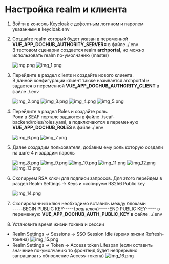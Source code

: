 # Настройка realm и клиента

1. Войти в консоль Keycloak с дефолтным логином и паролем указанным в keycloak.env

2. Создайте realm который будет указан в переменной **VUE_APP_DOCHUB_AUTHORITY_SERVER=** в файле ./.env   
   В тестовом сценарии создается realm **archportal**, но можно использовать realm по-умолчанию (master)

   ![img.png](images/img.png)
   ![img_1.png](images/img_1.png)

3. Перейдите в раздел clients и создайте нового клиента.    
В данной конфигурации клиент также называется archportal и задается в переменной **VUE_APP_DOCHUB_AUTHORITY_CLIENT** в файле ./.env 

   ![img_2.png](images/img_2.png)
   ![img_3.png](images/img_3.png)
   ![img_4.png](images/img_4.png)
   ![img_5.png](images/img_5.png)

4. Перейдите в раздел Roles и создайте роль.   
Роли в SEAF портале задаются в файле ./seaf-backend/roles/roles.yaml, а подключаются в переменную **VUE_APP_DOCHUB_ROLES** в файле ./.env 

   ![img_6.png](images/img_6.png)
   ![img_7.png](images/img_7.png)

5. Далее создадим пользователя, добавим ему роль которую создали на шаге 4 и зададим пароль

   ![img_8.png](images/img_8.png)
   ![img_9.png](images/img_9.png)
   ![img_10.png](images/img_10.png)
   ![img_11.png](images/img_11.png)
   ![img_12.png](images/img_12.png)
   ![img_13.png](images/img_13.png)

6. Скопируем RSA ключ для подписи запросов. Для этого перейдем в раздел Realm Settings -> Keys и скопируем RS256 Public key

   ![img_14.png](images/img_14.png)

7. Скопированный ключ необходимо вставить между блоками   
-----BEGIN PUBLIC KEY-----{_ваш ключ_}-----END PUBLIC KEY----- в переменную **VUE_APP_DOCHUB_AUTH_PUBLIC_KEY** в файле ../.env 
8. Установите время жизни токена и сессии
 - Realm Settings -> Sessions -> SSO Session Idle (время жизни Refresh-токена)
![img_15.png](images/img_15.png)
 - Realm Settings -> Token -> Access token Lifespan (если оставить значение по-умолчанию то фронтенд будет непрерывно запрашивать обновление Access-токена)
![img_16.png](images/img_16.png)